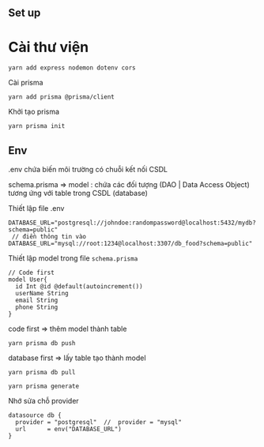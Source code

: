## Set up
# Cài thư viện

```
yarn add express nodemon dotenv cors
```
Cài prisma 
```
yarn add prisma @prisma/client
```
Khởi tạo prisma
```
yarn prisma init
```

## Env
.env chứa biến môi trường có chuỗi kết nối CSDL

schema.prisma => model : chứa các đối tượng (DAO | Data Access Object) tương ứng với table trong CSDL (database)

Thiết lập file .env
```
DATABASE_URL="postgresql://johndoe:randompassword@localhost:5432/mydb?schema=public"
 // điền thông tin vào
DATABASE_URL="mysql://root:1234@localhost:3307/db_food?schema=public" 
```

Thiết lập model trong file `schema.prisma`
```
// Code first 
model User{
  id Int @id @default(autoincrement())
  userName String
  email String
  phone String
}
```

code first =>   thêm model thành table  
```
yarn prisma db push 
```

database first => lấy table tạo thành model
```
yarn prisma db pull 
```

```
yarn prisma generate 
```

Nhớ sửa chỗ provider
```
datasource db {
  provider = "postgresql"  //  provider = "mysql"
  url      = env("DATABASE_URL")
}
```

 